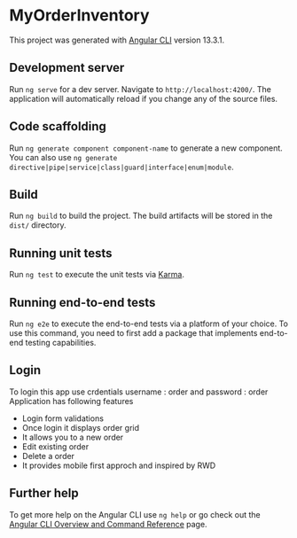 # MyOrderInventory

This project was generated with [Angular CLI](https://github.com/angular/angular-cli) version 13.3.1.


## Development server

Run `ng serve` for a dev server. Navigate to `http://localhost:4200/`. The application will automatically reload if you change any of the source files.

## Code scaffolding

Run `ng generate component component-name` to generate a new component. You can also use `ng generate directive|pipe|service|class|guard|interface|enum|module`.

## Build

Run `ng build` to build the project. The build artifacts will be stored in the `dist/` directory.

## Running unit tests

Run `ng test` to execute the unit tests via [Karma](https://karma-runner.github.io).

## Running end-to-end tests

Run `ng e2e` to execute the end-to-end tests via a platform of your choice. To use this command, you need to first add a package that implements end-to-end testing capabilities.

## Login
To login this app use crdentials  username : order  and password : order
Application has following features
 - Login form validations
 - Once login it displays order grid
 - It allows you to a new order
 - Edit existing order
 - Delete a order 
 - It provides mobile first approch and inspired by RWD

## Further help

To get more help on the Angular CLI use `ng help` or go check out the [Angular CLI Overview and Command Reference](https://angular.io/cli) page.
